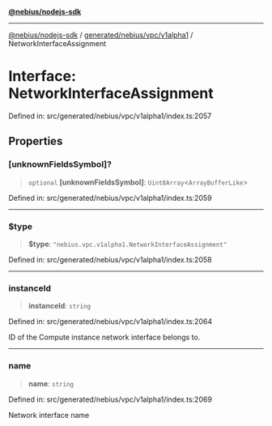 [**@nebius/nodejs-sdk**](../../../../../README.md)

---

[@nebius/nodejs-sdk](../../../../../README.md) / [generated/nebius/vpc/v1alpha1](../README.md) / NetworkInterfaceAssignment

# Interface: NetworkInterfaceAssignment

Defined in: src/generated/nebius/vpc/v1alpha1/index.ts:2057

## Properties

### \[unknownFieldsSymbol\]?

> `optional` **\[unknownFieldsSymbol\]**: `Uint8Array`\<`ArrayBufferLike`\>

Defined in: src/generated/nebius/vpc/v1alpha1/index.ts:2059

---

### $type

> **$type**: `"nebius.vpc.v1alpha1.NetworkInterfaceAssignment"`

Defined in: src/generated/nebius/vpc/v1alpha1/index.ts:2058

---

### instanceId

> **instanceId**: `string`

Defined in: src/generated/nebius/vpc/v1alpha1/index.ts:2064

ID of the Compute instance network interface belongs to.

---

### name

> **name**: `string`

Defined in: src/generated/nebius/vpc/v1alpha1/index.ts:2069

Network interface name
